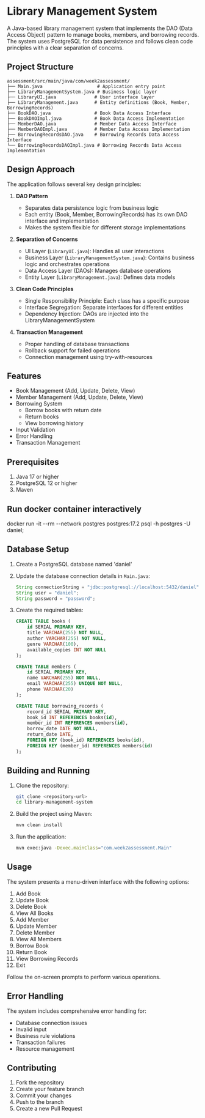 # Library Management System

A Java-based library management system that implements the DAO (Data Access Object) pattern to manage books, members, and borrowing records. The system uses PostgreSQL for data persistence and follows clean code principles with a clear separation of concerns.

## Project Structure

```
assessment/src/main/java/com/week2assessment/
├── Main.java                    # Application entry point
├── LibraryManagementSystem.java # Business logic layer
├── LibraryUI.java              # User interface layer
├── LibraryManagement.java      # Entity definitions (Book, Member, BorrowingRecords)
├── BookDAO.java                # Book Data Access Interface
├── BookDAOImpl.java            # Book Data Access Implementation
├── MemberDAO.java              # Member Data Access Interface
├── MemberDAOImpl.java          # Member Data Access Implementation
├── BorrowingRecordsDAO.java    # Borrowing Records Data Access Interface
└── BorrowingRecordsDAOImpl.java # Borrowing Records Data Access Implementation
```

## Design Approach

The application follows several key design principles:

1. **DAO Pattern**
   - Separates data persistence logic from business logic
   - Each entity (Book, Member, BorrowingRecords) has its own DAO interface and implementation
   - Makes the system flexible for different storage implementations

2. **Separation of Concerns**
   - UI Layer (`LibraryUI.java`): Handles all user interactions
   - Business Layer (`LibraryManagementSystem.java`): Contains business logic and orchestrates operations
   - Data Access Layer (DAOs): Manages database operations
   - Entity Layer (`LibraryManagement.java`): Defines data models

3. **Clean Code Principles**
   - Single Responsibility Principle: Each class has a specific purpose
   - Interface Segregation: Separate interfaces for different entities
   - Dependency Injection: DAOs are injected into the LibraryManagementSystem

4. **Transaction Management**
   - Proper handling of database transactions
   - Rollback support for failed operations
   - Connection management using try-with-resources

## Features

- Book Management (Add, Update, Delete, View)
- Member Management (Add, Update, Delete, View)
- Borrowing System
  - Borrow books with return date
  - Return books
  - View borrowing history
- Input Validation
- Error Handling
- Transaction Management

## Prerequisites

1. Java 17 or higher
2. PostgreSQL 12 or higher
3. Maven

## Run docker container interactively
docker run -it --rm --network postgres postgres:17.2 psql -h postgres -U daniel;

## Database Setup

1. Create a PostgreSQL database named 'daniel'
2. Update the database connection details in `Main.java`:
   ```java
   String connectionString = "jdbc:postgresql://localhost:5432/daniel";
   String user = "daniel";
   String password = "password";
   ```

3. Create the required tables:
   ```sql
   CREATE TABLE books (
       id SERIAL PRIMARY KEY,
       title VARCHAR(255) NOT NULL,
       author VARCHAR(255) NOT NULL,
       genre VARCHAR(100),
       available_copies INT NOT NULL
   );

   CREATE TABLE members (
       id SERIAL PRIMARY KEY,
       name VARCHAR(255) NOT NULL,
       email VARCHAR(255) UNIQUE NOT NULL,
       phone VARCHAR(20)
   );

   CREATE TABLE borrowing_records (
       record_id SERIAL PRIMARY KEY,
       book_id INT REFERENCES books(id),
       member_id INT REFERENCES members(id),
       borrow_date DATE NOT NULL,
       return_date DATE,
       FOREIGN KEY (book_id) REFERENCES books(id),
       FOREIGN KEY (member_id) REFERENCES members(id)
   );
   ```

## Building and Running

1. Clone the repository:
   ```bash
   git clone <repository-url>
   cd library-management-system
   ```

2. Build the project using Maven:
   ```bash
   mvn clean install
   ```

3. Run the application:
   ```bash
   mvn exec:java -Dexec.mainClass="com.week2assessment.Main"
   ```

## Usage

The system presents a menu-driven interface with the following options:

1. Add Book
2. Update Book
3. Delete Book
4. View All Books
5. Add Member
6. Update Member
7. Delete Member
8. View All Members
9. Borrow Book
10. Return Book
11. View Borrowing Records
12. Exit

Follow the on-screen prompts to perform various operations.

## Error Handling

The system includes comprehensive error handling for:
- Database connection issues
- Invalid input
- Business rule violations
- Transaction failures
- Resource management

## Contributing

1. Fork the repository
2. Create your feature branch
3. Commit your changes
4. Push to the branch
5. Create a new Pull Request 